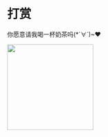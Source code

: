 # 打赏

你愿意请我喝一杯奶茶吗(*´∀`)~♥ 

<img src="https://s2.loli.net/2024/07/01/ydYtQnqeWTwrsRf.jpg" width=200px>